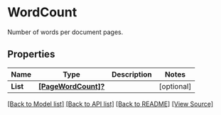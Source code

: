 # WordCount
Number of words per document pages.

## Properties
Name | Type | Description | Notes
------------ | ------------- | ------------- | -------------
**List** | [**[PageWordCount]?**](PageWordCount.md) |  | [optional]

[[Back to Model list]](../README.md#documentation-for-models) [[Back to API list]](../README.md#documentation-for-api-endpoints) [[Back to README]](../README.md) [[View Source]](../AsposePdfCloud/Models/WordCount.swift)

